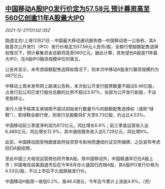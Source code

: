 <!--1640050262000-->
[中国移动A股IPO发行价定为57.58元 预计募资高至560亿创逾11年A股最大IPO](https://cn.reuters.com/article/china-mobile-ipo-onshore-1221-tues-idCNKBS2J0037)
------

<div><i>2021-12-21T01:02:35Z</i></div><p>路透北京/上海12月21日 - 中国最大移动通讯服务商--中国移动周一公告称，其A股首次公开发行（IPO）发行价格定为57.58元人民币/股，全额行使超额配售选择权情况下，预计募集资金总额将高至560亿元。据此计算，其有望创A股逾11年最大IPO，在A股IPO融资规模中位列第五。</p><p>公告并显示，未考虑超额配售选择权情况下，则本次中移动A股发行募资规模约为487亿元。</p><p>中移动上周末发布网上路演公告称，本次拟公开发行股票数量不超过8.46亿股，占发行后公司已发行股份总数的比例不超过3.97%，全部为公开发行新股，不设老股转让。</p><p>发行人授予联席主承销商不超过初始发行数量15%的超额配售选择权（或称“绿鞋”），若绿鞋全额行使，则发行总股数将扩大至9.73亿股，约占比4.53%。</p><p>中国移动前三季度净利润为872亿元，同比增长6.9%；前三季度运营收入达6,486亿元，同比增长12.9%，其中通信服务收入达5,729亿元，同比增9%。</p><p>此前，中国移动因受特朗普政府投资禁令影响而遭纽约证交所摘牌，之后宣布考虑回归A股挂牌。</p><p>至此中国三大电信运营商也将齐聚A股。除中国移动外，中国联通早已在A股上市；中国电信自美国退市后在今年8月亦火速回归亮相A股，其A股IPO发行价格为4.53元/股，不过上市后不久就跌破发行价。</p><p>中国移动H股周一收低0.2%，报46.4港元，今年迄今累计上涨逾4.9%。（完）</p>
